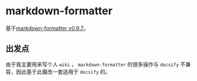 # markdown-formatter

基于[markdown-formatter v0.9.7](https://github.com/sumnow/markdown-formatter)。

## 出发点

由于我主要用来写个人 `wiki` ， `markdown-formatter` 的很多操作与 `docsify` 不兼容，因此基于此魔改一套适用于 `docsify` 的。
